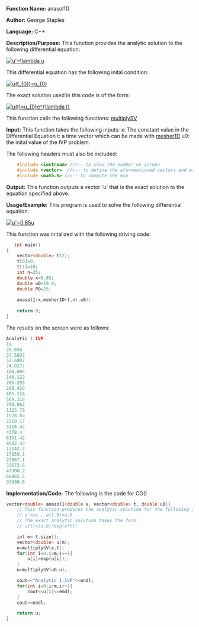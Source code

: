 **Function Name:**          anasol1()

**Author:** George Staples

**Language:** C++

**Description/Purpose:** This function provides the analytic solution to the following differential equation:

<a href="https://www.codecogs.com/eqnedit.php?latex=u'=\lambda&space;u" target="_blank"><img src="https://latex.codecogs.com/gif.latex?u'=\lambda&space;u" title="u'=\lambda u" /></a>

This differential equation has the following inital condition:

<a href="https://www.codecogs.com/eqnedit.php?latex=u(t_{0})=u_{0}" target="_blank"><img src="https://latex.codecogs.com/gif.latex?u(t_{0})=u_{0}" title="u(t_{0})=u_{0}" /></a>

The exact solution used in this code is of the form:

<a href="https://www.codecogs.com/eqnedit.php?latex=u(t)=u_{0}e^{\lambda&space;t}" target="_blank"><img src="https://latex.codecogs.com/gif.latex?u(t)=u_{0}e^{\lambda&space;t}" title="u(t)=u_{0}e^{\lambda t}" /></a>

This function calls the following functions:
[multiplySV](https://georgest347.github.io/MATH-5620/softwareManual/HW4/multiplySV) 

**Input:** This function takes the following inputs:
x: The constant value in the Differential Equation
t: a time vector which can be made with [mesher1D](https://georgest347.github.io/MATH-5620/softwareManual/HW4/mesher1D)
u0: the inital value of the IVP problem.
  
The following headers must also be included:
  ```c++
      #include <iostream> //<-- to show the number on screen
      #include <vector>  //<-- to define the aformentioned vectors and matricies
      #include <math.h> //<-- to compute the exp
  ```

**Output:** This function outputs a vector 'u' that is the exact solution to the equation specified above.
	
**Usage/Example:**
This program is used to solve the following differential equation:

<a href="https://www.codecogs.com/eqnedit.php?latex=u'=0.85u" target="_blank"><img src="https://latex.codecogs.com/gif.latex?u'=0.85u" title="u'=0.85u" /></a>

This function was initalized with the following driving code:
```c++
   int main()
{
    vector<double> t(2);
    t[0]=0;
    t[1]=10;
    int n=25;
    double x=0.85;
    double u0=19.0;
    double P0=25;
   
    anasol1(x,mesher1D(t,n),u0);
    
    return 0;
}
```

The results on the screen were as follows:

```c++
Analytic 1.IVP
19
26.694
37.5037
52.6907
74.0277
104.005
146.122
205.293
288.426
405.224
569.318
799.862
1123.76
1578.83
2218.17
3116.42
4378.4
6151.42
8642.43
12142.2
17059.1
23967.1
33672.6
47308.2
66465.5
93380.6
```

**Implementation/Code:** The following is the code for CG()
```c++
vector<double> anasol1(double x, vector<double> t, double u0){
    // This function produces the analytic solution for the following IVP
    // u'=xu , u(t.0)=u.0
    // The exact analytic solution takes the form:
    // u(t)=(u.0)*exp(x*t);

    int m= t.size();
    vector<double> u(m);
    u=multiplySV(x,t);
    for(int i=0;i<m;i++){
        u[i]=exp(u[i]);
    }
    u=multiplySV(u0,u);

    cout<<"Analytic 1.IVP"<<endl;
    for(int i=0;i<m;i++){
        cout<<u[i]<<endl;
    }
    cout<<endl;

    return u;
}
```
